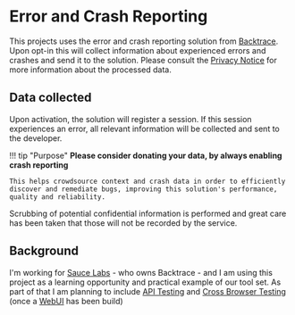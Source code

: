 # Error and Crash Reporting

This projects uses the error and crash reporting solution from [Backtrace](https://backtrace.io/). Upon opt-in this will collect information about experienced errors and crashes and send it to the solution. Please consult the [Privacy Notice](https://saucelabs.com/privacy-policy) for more information about the processed data.

## Data collected

Upon activation, the solution will register a session. If this session experiences an  error, all relevant information will be collected and sent to the developer. 

!!! tip "Purpose"
    **Please consider donating your data, by always enabling crash reporting**
    
    This helps crowdsource context and crash data in order to efficiently discover and remediate bugs, improving this solution's performance, quality and reliability.

Scrubbing of potential confidential information is performed and great care has been taken that those will not be recorded by the service.

## Background

I'm working for [Sauce Labs](https://saucelabs.com/) - who owns Backtrace - and I am using this project as a learning opportunity and practical example of our tool set. As part of that I am planning to include [API Testing](https://saucelabs.com/platform/api-testing) and [Cross Browser Testing](https://saucelabs.com/platform/cross-browser-testing) (once a [WebUI](https://github.com/steilerDev/icloud-photos-sync/issues/120) has been build)

